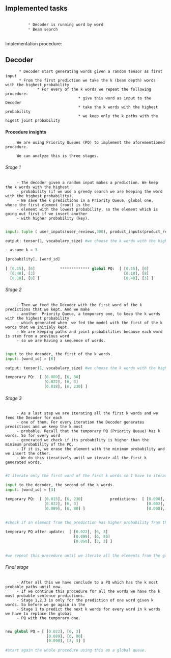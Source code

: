 ## Implemented tasks

```javascript

          * Decoder is running word by word
          * Beam search 
          
```
Implementation procedure:


## Decoder

          * Decoder start generating words given a random tensor as first input
          * From the first prediction we take the k (beam depth) words with the highest probability
                  * For every of the k words we repeat the following procedure:
                                    * give this word as input to the Decoder
                                    * take the k words with the highest probability
                                    * we keep only the k paths with the higest joint probability
                                    
                                    
                                    
#### Procedure insights

         We are using Priority Queues (PQ) to implement the aforementioned procedure.
         
         We can analyze this is three stages.
         
###### Stage 1

         - The decoder given a random input makes a prediction. We keep the k words with the highest 
         - probability (if we use a greedy search we are keeping the word with the highest probability). 
         - We save the k predictions in a Priority Queue, global one, where the first element (root) is the 
         - element with the lowest probability, so the element which is going out first if we insert another 
         - with higher probability (key).
         
         
```python

input: tuple ( user_inputs(user_reviews,300), product_inputs(product_reviews,300), neighbourhood_inputs(neighbourhood_reviews,300) )

output: tensor(1, vocabulary_size) #we choose the k words with the highest probability

- assume k = 3

[probability], [word_id]
  
[ [0.15], [6]           ************* global PQ:  [ [0.15], [6]
  [0.48], [3]                                       [0.18], [8]
  [0.18], [8] ]                                     [0.48], [3] ]


```
         
         
###### Stage 2
         
         - Then we feed the Decoder with the first word of the k predictions that we kept. And we make 
         - another  Priority Queue, a temporary one, to keep the k words with the highest probability 
         - which generated when  we fed the model with the first of the k words that we initialy kept. 
         - We are keeping paths and joint probabilities because each word is stem from a previous word
         - so we are having a sequence of words.
         
         
```python

input to the decoder, the first of the k words.
input: [word_id] = [6]

output: tensor(1, vocabulary_size) #we choose the k words with the highest probability

temporary PQ:  [ [0.089], [6, 80]
                 [0.022], [6, 3]                  
                 [0.018], [6, 230] ]                  


```

         
###### Stage 3

         - As a last step we are iterating all the first k words and we feed the Decoder for each 
         - one of them. For every iteration the Decoder generates predictions and we keep the k most 
         - probable. Recall that the temporary PQ (Priority Queue) has k words. So for every word 
         - generated we check if its probability is higher than the minimum probability of the PQ. 
         - If it is, we erase the element with the minimum probability and we insert the other. 
         - We do this iteratively until we iterate all the first k generated words.
         
         
```python

#I iterate only the first word of the first k words so I have to iterate k-1 more.

input to the decoder, the second of the k words.
input: [word_id] = [3]

temporary PQ:  [ [0.015], [6, 230]            predictions:  [ [0.090], [3, 3]
                 [0.022], [6, 3]                              [0.002], [3, 780] 
                 [0.089], [6, 80] ]                           [0.008], [6, 90] ] 
                 
                 
#check if an element from the prediction has higher probability from the lowest probability of the temporary queue, if this is True insert it in the Queue.

temporary PQ after update:  [ [0.022], [6, 3]         
                              [0.089], [6, 80]                              
                              [0.090], [3, 3] ] 
                              
                              
#we repeat this precedure until we iterate all the elements from the global queue and when we finish we assign the temporary queue to the global one


```

          
###### Final stage

         - After all this we have conclude to a PQ which has the k most probable paths until now. 
         - If we continue this procedure for all the words we have the k most probable sentence predictions. 
         - Stage 1,2,3 is only for the prediction of one word given k words. So before we go again in the 
         - Stage 1 to predict the next k words for every word in k words we have to replace the global 
         - PQ with the temporary one.
         
         
```python

new global PQ = [ [0.022], [6, 3]         
                  [0.089], [6, 80]                              
                  [0.090], [3, 3] ] 
                  
#start again the whole procedure using this as a global queue.


```
